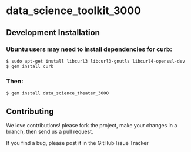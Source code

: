 # data_science_toolkit_3000


## Development Installation

### Ubuntu users may need to install dependencies for curb:
    $ sudo apt-get install libcurl3 libcurl3-gnutls libcurl4-openssl-dev
    $ gem install curb
### Then:
    $ gem install data_science_theater_3000


## Contributing

We love contributions! please fork the project, make your changes in a branch, then send us a pull request.

If you find a bug, please post it in the GitHub Issue Tracker
